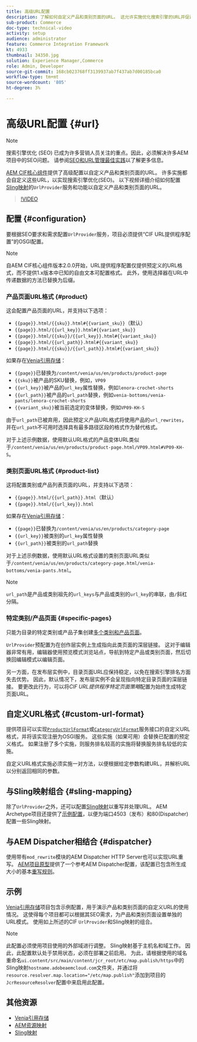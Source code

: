 ```yaml
---
title: 高级URL配置
description: 了解如何自定义产品和类别页面的URL。 这允许实施优化搜索引擎的URL并促进发现。
sub-product: Commerce
doc-type: technical-video
activity: setup
audience: administrator
feature: Commerce Integration Framework
kt: 4933
thumbnail: 34350.jpg
solution: Experience Manager,Commerce
role: Admin, Developer
source-git-commit: 168cb023768ff3139937ab7f437ab7d00185bca0
workflow-type: tm+mt
source-wordcount: '805'
ht-degree: 3%

---
```


# 高级URL配置 {#url}

>[!NOTE]
>
>搜索引擎优化 (SEO) 已成为许多营销人员关注的重点。因此，必须解决许多AEM项目中的SEO问题。 请参阅[SEO和URL管理最佳实践](https://experienceleague.adobe.com/docs/experience-manager-65-lts/managing/managing-further-reference/seo-and-url-management.html)以了解更多信息。

[AEM CIF核心组件](https://github.com/adobe/aem-core-cif-components)提供了高级配置以自定义产品和类别页面的URL。 许多实施都会自定义这些URL，以实现搜索引擎优化(SEO)。 以下视频详细介绍如何配置[Sling映射](https://sling.apache.org/documentation/the-sling-engine/mappings-for-resource-resolution.html)的`UrlProvider`服务和功能以自定义产品和类别页面的URL。

>[!VIDEO](https://video.tv.adobe.com/v/34350/?quality=12)

## 配置 {#configuration}

要根据SEO要求和需求配置`UrlProvider`服务，项目必须提供“CIF URL提供程序配置”的OSGI配置。

>[!NOTE]
>
>自AEM CIF核心组件版本2.0.0开始，URL提供程序配置仅提供预定义的URL格式，而不提供1.x版本中已知的自由文本可配置格式。 此外，使用选择器在URL中传递数据的方法已替换为后缀。

### 产品页面URL格式 {#product}

这会配置产品页面的URL，并支持以下选项：

* `{{page}}.html/{{sku}}.html#{{variant_sku}}`（默认）
* `{{page}}.html/{{url_key}}.html#{{variant_sku}}`
* `{{page}}.html/{{sku}}/{{url_key}}.html#{{variant_sku}}`
* `{{page}}.html/{{url_path}}.html#{{variant_sku}}`
* `{{page}}.html/{{sku}}/{{url_path}}.html#{{variant_sku}}`

如果存在[Venia引用存储](https://github.com/adobe/aem-cif-guides-venia)：

* `{{page}}`已替换为`/content/venia/us/en/products/product-page`
* `{{sku}}`被产品的SKU替换，例如，`VP09`
* `{{url_key}}`被产品的`url_key`属性替换，例如`lenora-crochet-shorts`
* `{{url_path}}`被产品的`url_path`替换，例如`venia-bottoms/venia-pants/lenora-crochet-shorts`
* `{{variant_sku}}`被当前选定的变体替换，例如`VP09-KH-S`

由于`url_path`已被弃用，因此预定义产品URL格式将使用产品的`url_rewrites`，并在`url_path`不可用时选择具有最多路径区段的格式作为替代格式。

对于上述示例数据，使用默认URL格式的产品变体URL类似于`/content/venia/us/en/products/product-page.html/VP09.html#VP09-KH-S`。

### 类别页面URL格式 {#product-list}

这将配置类别或产品列表页面的URL，并支持以下选项：

* `{{page}}.html/{{url_path}}.html`（默认）
* `{{page}}.html/{{url_key}}.html`

如果存在[Venia引用存储](https://github.com/adobe/aem-cif-guides-venia)：

* `{{page}}`已替换为`/content/venia/us/en/products/category-page`
* `{{url_key}}`被类别的`url_key`属性替换
* `{{url_path}}`被类别的`url_path`替换

对于上述示例数据，使用默认URL格式设置的类别页面URL类似于`/content/venia/us/en/products/category-page.html/venia-bottoms/venia-pants.html`。

>[!NOTE]
> 
>`url_path`是产品或类别祖先的`url_keys`与产品或类别的`url_key`的串联，由`/`斜杠分隔。

### 特定类别/产品页面 {#specific-pages}

只能为目录的特定类别或产品子集创建[多个类别和产品页面](multi-template-usage.md)。

`UrlProvider`预配置为在创作层实例上生成指向此类页面的深层链接。 这对于编辑器非常有用，编辑器使用预览模式浏览站点，导航到特定产品或类别页面，然后切换回编辑模式以编辑页面。

另一方面，在发布层实例中，目录页面URL应保持稳定，以免在搜索引擎排名方面失去优势。 因此，默认情况下，发布层实例不会呈现指向特定目录页面的深层链接。 要更改此行为，可以将&#x200B;_CIF URL提供程序特定页面策略_&#x200B;配置为始终生成特定页面URL。

## 自定义URL格式 {#custom-url-format}

提供项目可以实现[`ProductUrlFormat`](https://javadoc.io/doc/com.adobe.commerce.cif/core-cif-components-core/latest/com/adobe/cq/commerce/core/components/services/urls/ProductUrlFormat.html)或[`CategoryUrlFormat`](https://javadoc.io/doc/com.adobe.commerce.cif/core-cif-components-core/latest/com/adobe/cq/commerce/core/components/services/urls/CategoryUrlFormat.html)服务接口的自定义URL格式，并将该实现注册为OSGI服务。 这些实施（如果可用）会替换已配置的预定义格式。 如果注册了多个实施，则服务排名较高的实施将替换服务排名较低的实施。

自定义URL格式实施必须实施一对方法，以便根据给定参数构建URL，并解析URL以分别返回相同的参数。

## 与Sling映射组合 {#sling-mapping}

除了`UrlProvider`之外，还可以配置[Sling映射](https://sling.apache.org/documentation/the-sling-engine/mappings-for-resource-resolution.html)以重写并处理URL。 AEM Archetype项目还提供了[示例配置](https://github.com/adobe/aem-cif-project-archetype/tree/master/src/main/archetype/samplecontent/src/main/content/jcr_root/etc/map.publish)，以便为端口4503（发布）和80(Dispatcher)配置一些Sling映射。

## 与AEM Dispatcher相结合 {#dispatcher}

使用带有`mod_rewrite`模块的AEM Dispatcher HTTP Server也可以实现URL重写。 [AEM项目原型](https://github.com/adobe/aem-project-archetype)提供了一个参考AEM Dispatcher配置，该配置已包含所生成大小的基本[重写规则](https://github.com/adobe/aem-project-archetype/tree/master/src/main/archetype/dispatcher.cloud)。

## 示例

[Venia引用存储](https://github.com/adobe/aem-cif-guides-venia)项目包含示例配置，用于演示产品和类别页面的自定义URL的使用情况。 这使得每个项目都可以根据其SEO需求，为产品和类别页面设置单独的URL模式。 使用如上所述的CIF `UrlProvider`和Sling映射的组合。

>[!NOTE]
>
>此配置必须使用项目使用的外部域进行调整。 Sling映射基于主机名和域工作。 因此，此配置默认处于禁用状态，必须在部署之前启用。 为此，请根据使用的域名重命名`ui.content/src/main/content/jcr_root/etc/map.publish/https`中的Sling映射`hostname.adobeaemcloud.com`文件夹，并通过将`resource.resolver.map.location="/etc/map.publish"`添加到项目的`JcrResourceResolver`配置中来启用此配置。

## 其他资源

* [Venia引用存储](https://github.com/adobe/aem-cif-guides-venia)
* [AEM资源映射](https://experienceleague.adobe.com/docs/experience-manager-65-lts/deploying/configuring/resource-mapping.html)
* [Sling映射](https://sling.apache.org/documentation/the-sling-engine/mappings-for-resource-resolution.html)
